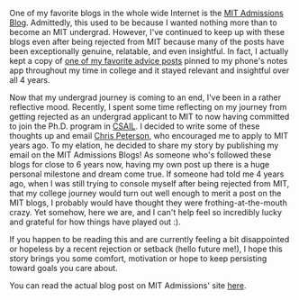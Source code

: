 One of my favorite blogs in the whole wide Internet is the [MIT Admissions Blog](https://mitadmissions.org/blogs/). Admittedly, this used to be because I wanted nothing more than to become an MIT undergrad. However, I've continued to keep up with these blogs even after being rejected from MIT because many of the posts have been exceptionally genuine, relatable, and even insightful. In fact, I actually kept a copy of [one of my favorite advice posts](https://mitadmissions.org/blogs/entry/50_things/) pinned to my phone's notes app throughout my time in college and it stayed relevant and insightful over all 4 years.

Now that my undergrad journey is coming to an end, I've been in a rather reflective mood. Recently, I spent some time reflecting on my journey from getting rejected as an undergrad applicant to MIT to now having committed to join the Ph.D. program in [CSAIL](https://www.csail.mit.edu/). I decided to write some of these thoughts up and email [Chris Peterson](https://mitadmissions.org/blogs/author/petey/), who encouraged me to apply to MIT years ago. To my elation, he decided to share my story by publishing my email on the MIT Admissions Blogs! As someone who's followed these blogs for close to 6 years now, having my own post up there is a huge personal milestone and dream come true. If someone had told me 4 years ago, when I was still trying to console myself after being rejected from MIT, that my college journey would turn out well enough to merit a post on the MIT blogs, I probably would have thought they were frothing-at-the-mouth crazy. Yet somehow, here we are, and I can't help feel so incredibly lucky and grateful for how things have played out :).

If you happen to be reading this and are currently feeling a bit disappointed or hopeless by a recent rejection or setback (hello future me!), I hope this story brings you some comfort, motivation or hope to keep persisting toward goals you care about.

You can read the actual blog post on MIT Admissions' site [here](https://mitadmissions.org/blogs/entry/denied-by-mit-now-a-phd-student-at-csail/).